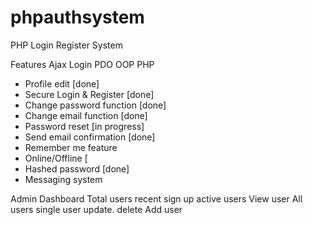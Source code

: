 # phpauthsystem

PHP Login Register System

Features
Ajax Login
PDO OOP PHP

- Profile edit [done]
- Secure Login & Register [done]
- Change password function [done]
- Change email function [done]
- Password reset [in progress]
- Send email confirmation [done]
- Remember me feature
- Online/Offline [
- Hashed password [done]
- Messaging system 

Admin
Dashboard
 Total users
 recent sign up
 active users
View user
 All users
 single user
 update. delete
Add user
